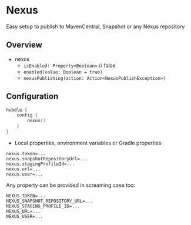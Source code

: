 # Nexus

Easy setup to publish to MavenCentral, Snapshot or any Nexus repository

## Overview

- nexus
    - `isEnabled: Property<Boolean>` // false
    - `enabled(value: Boolean = true)`
    - `nexusPublishing(action: Action<NexusPublishException>)`

## Configuration

```kotlin
hubdle {
    config {
        nexus()
    }
}
```

- Local properties, environment variables or Gradle properties

```properties
nexus.token=...
nexus.snapshotRepositoryUrl=...
nexus.stagingProfileId=...
nexus.url=...
nexus.user=...
```

Any property can be provided in screaming case too:

```properties
NEXUS_TOKEN=...
NEXUS_SNAPSHOT_REPOSITORY_URL=...
NEXUS_STAGING_PROFILE_ID=...
NEXUS_URL=...
NEXUS_USER=...
```
